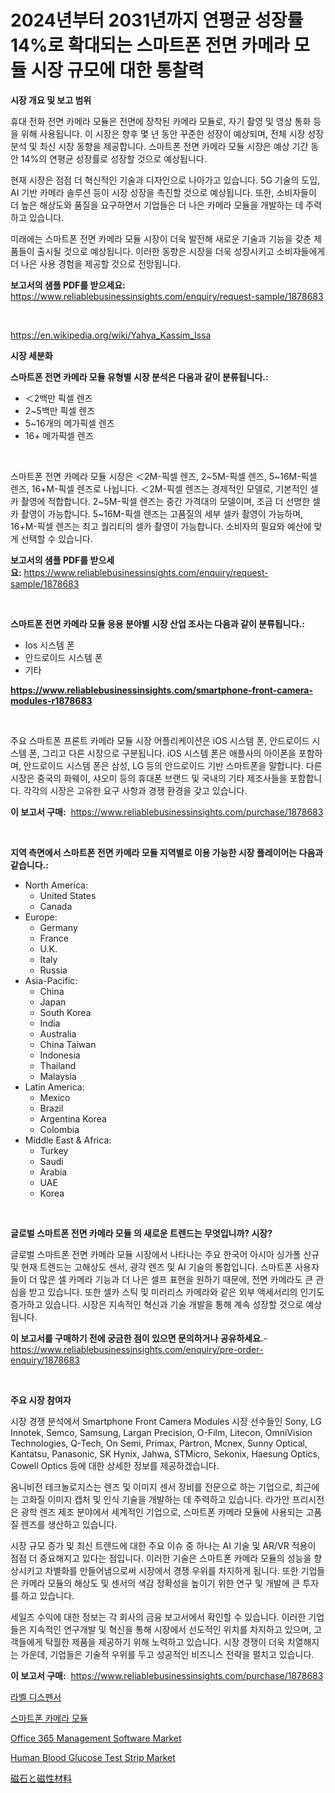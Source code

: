 <p><h1>2024년부터 2031년까지 연평균 성장률 14%로 확대되는 스마트폰 전면 카메라 모듈 시장 규모에 대한 통찰력</h1></p><p><strong>시장 개요 및 보고 범위</strong></p>
<p><p>휴대 전화 전면 카메라 모듈은 전면에 장착된 카메라 모듈로, 자기 촬영 및 영상 통화 등을 위해 사용됩니다. 이 시장은 향후 몇 년 동안 꾸준한 성장이 예상되며, 전체 시장 성장 분석 및 최신 시장 동향을 제공합니다. 스마트폰 전면 카메라 모듈 시장은 예상 기간 동안 14%의 연평균 성장률로 성장할 것으로 예상됩니다.</p><p>현재 시장은 점점 더 혁신적인 기술과 디자인으로 나아가고 있습니다. 5G 기술의 도입, AI 기반 카메라 솔루션 등이 시장 성장을 촉진할 것으로 예상됩니다. 또한, 소비자들이 더 높은 해상도와 품질을 요구하면서 기업들은 더 나은 카메라 모듈을 개발하는 데 주력하고 있습니다.</p><p>미래에는 스마트폰 전면 카메라 모듈 시장이 더욱 발전해 새로운 기술과 기능을 갖춘 제품들이 출시될 것으로 예상됩니다. 이러한 동향은 시장을 더욱 성장시키고 소비자들에게 더 나은 사용 경험을 제공할 것으로 전망됩니다.</p></p>
<p><strong>보고서의 샘플 PDF를 받으세요:</strong> <a href="https://www.reliablebusinessinsights.com/enquiry/request-sample/1878683">https://www.reliablebusinessinsights.com/enquiry/request-sample/1878683</a></p>
<p>&nbsp;</p>
<p><a href="https://en.wikipedia.org/wiki/Yahya_Kassim_Issa">https://en.wikipedia.org/wiki/Yahya_Kassim_Issa</a></p>
<p><strong>시장 세분화</strong></p>
<p><strong>스마트폰 전면 카메라 모듈 유형별 시장 분석은 다음과 같이 분류됩니다.:</strong></p>
<p><ul><li>＜2백만 픽셀 렌즈</li><li>2~5백만 픽셀 렌즈</li><li>5~16개의 메가픽셀 렌즈</li><li>16+ 메가픽셀 렌즈</li></ul></p>
<p>&nbsp;</p>
<p><p>스마트폰 전면 카메라 모듈 시장은 ＜2M-픽셀 렌즈, 2~5M-픽셀 렌즈, 5~16M-픽셀 렌즈, 16+M-픽셀 렌즈로 나뉩니다. ＜2M-픽셀 렌즈는 경제적인 모델로, 기본적인 셀카 촬영에 적합합니다. 2~5M-픽셀 렌즈는 중간 가격대의 모델이며, 조금 더 선명한 셀카 촬영이 가능합니다. 5~16M-픽셀 렌즈는 고품질의 세부 셀카 촬영이 가능하며, 16+M-픽셀 렌즈는 최고 퀄리티의 셀카 촬영이 가능합니다. 소비자의 필요와 예산에 맞게 선택할 수 있습니다.</p></p>
<p><strong>보고서의 샘플 PDF를 받으세요:</strong>&nbsp;<a href="https://www.reliablebusinessinsights.com/enquiry/request-sample/1878683">https://www.reliablebusinessinsights.com/enquiry/request-sample/1878683</a></p>
<p>&nbsp;</p>
<p><strong> 스마트폰 전면 카메라 모듈 응용 분야별 시장 산업 조사는 다음과 같이 분류됩니다.:</strong></p>
<p><ul><li>Ios 시스템 폰</li><li>안드로이드 시스템 폰</li><li>기타</li></ul></p>
<p><strong><a href="https://www.reliablebusinessinsights.com/smartphone-front-camera-modules-r1878683">https://www.reliablebusinessinsights.com/smartphone-front-camera-modules-r1878683</a></strong></p>
<p>&nbsp;</p>
<p><p>주요 스마트폰 프론트 카메라 모듈 시장 어플리케이션은 iOS 시스템 폰, 안드로이드 시스템 폰, 그리고 다른 시장으로 구분됩니다. iOS 시스템 폰은 애플사의 아이폰을 포함하며, 안드로이드 시스템 폰은 삼성, LG 등의 안드로이드 기반 스마트폰을 말합니다. 다른 시장은 중국의 화웨이, 샤오미 등의 휴대폰 브랜드 및 국내의 기타 제조사들을 포함합니다. 각각의 시장은 고유한 요구 사항과 경쟁 환경을 갖고 있습니다.</p></p>
<p><strong>이 보고서 구매:</strong>&nbsp; <a href="https://www.reliablebusinessinsights.com/purchase/1878683">https://www.reliablebusinessinsights.com/purchase/1878683</a></p>
<p>&nbsp;</p>
<p><strong>지역 측면에서 스마트폰 전면 카메라 모듈 지역별로 이용 가능한 시장 플레이어는 다음과 같습니다.:</strong></p>
<p><ul>
    <li>
        North America:
        <ul>
            <li>United States</li>
            <li>Canada</li>
        </ul>
    </li>
    <li>
        Europe:
        <ul>
            <li>Germany</li>
            <li>France</li>
            <li>U.K.</li>
            <li>Italy</li>
            <li>Russia</li>
        </ul>
    </li>
    <li>
        Asia-Pacific:
        <ul>
            <li>China</li>
            <li>Japan</li>
            <li>South Korea</li>
            <li>India</li>
            <li>Australia</li>
            <li>China Taiwan</li>
            <li>Indonesia</li>
            <li>Thailand</li>
            <li>Malaysia</li>
        </ul>
    </li>
    <li>
        Latin America:
        <ul>
            <li>Mexico</li>
            <li>Brazil</li>
            <li>Argentina Korea</li>
            <li>Colombia</li>
        </ul>
    </li>
    <li>
        Middle East & Africa:
        <ul>
            <li>Turkey</li>
            <li>Saudi</li>
            <li>Arabia</li>
            <li>UAE</li>
            <li>Korea</li>
        </ul>
    </li>
    </ul></p>
<p>&nbsp;</p>
<p><strong>글로벌 스마트폰 전면 카메라 모듈 의 새로운 트렌드는 무엇입니까? 시장?</strong></p>
<p><p>글로벌 스마트폰 전면 카메라 모듈 시장에서 나타나는 주요 한국어 아시아 싱가폴 신규 및 현재 트렌드는 고해상도 센서, 광각 렌즈 및 AI 기술의 통합입니다. 스마트폰 사용자들이 더 많은 셀 카메라 기능과 더 나은 셀프 표현을 원하기 때문에, 전면 카메라도 큰 관심을 받고 있습니다. 또한 셀카 스틱 및 미러리스 카메라와 같은 외부 액세서리의 인기도 증가하고 있습니다. 시장은 지속적인 혁신과 기술 개발을 통해 계속 성장할 것으로 예상됩니다.</p></p>
<p><strong>이 보고서를 구매하기 전에 궁금한 점이 있으면 문의하거나 공유하세요.</strong>- <a href="https://www.reliablebusinessinsights.com/enquiry/pre-order-enquiry/1878683">https://www.reliablebusinessinsights.com/enquiry/pre-order-enquiry/1878683</a></p>
<p>&nbsp;</p>
<p><strong>주요 시장 참여자</strong></p>
<p><p>시장 경쟁 분석에서 Smartphone Front Camera Modules 시장 선수들인 Sony, LG Innotek, Semco, Samsung, Largan Precision, O-Film, Litecon, OmniVision Technologies, Q-Tech, On Semi, Primax, Partron, Mcnex, Sunny Optical, Kantatsu, Panasonic, SK Hynix, Jahwa, STMicro, Sekonix, Haesung Optics, Cowell Optics 등에 대한 상세한 정보를 제공하겠습니다.</p><p>옴니비전 테크놀로지스는 렌즈 및 이미지 센서 장비를 전문으로 하는 기업으로, 최근에는 고화질 이미지 캡처 및 인식 기술을 개발하는 데 주력하고 있습니다. 라가안 프리시전은 광학 렌즈 제조 분야에서 세계적인 기업으로, 스마트폰 카메라 모듈에 사용되는 고품질 렌즈를 생산하고 있습니다.</p><p>시장 규모 증가 및 최신 트렌드에 대한 주요 이슈 중 하나는 AI 기술 및 AR/VR 적용이 점점 더 중요해지고 있다는 점입니다. 이러한 기술은 스마트폰 카메라 모듈의 성능을 향상시키고 차별화를 만들어냄으로써 시장에서 경쟁 우위를 차지하게 됩니다. 또한 기업들은 카메라 모듈의 해상도 및 센서의 색감 정확성을 높이기 위한 연구 및 개발에 큰 투자를 하고 있습니다.</p><p>세일즈 수익에 대한 정보는 각 회사의 금융 보고서에서 확인할 수 있습니다. 이러한 기업들은 지속적인 연구개발 및 혁신을 통해 시장에서 선도적인 위치를 차지하고 있으며, 고객들에게 탁월한 제품을 제공하기 위해 노력하고 있습니다. 시장 경쟁이 더욱 치열해지는 가운데, 기업들은 기술적 우위를 두고 성공적인 비즈니스 전략을 펼치고 있습니다.</p></p>
<p><strong>이 보고서 구매:</strong>&nbsp;&nbsp;<a href="https://www.reliablebusinessinsights.com/purchase/1878683">https://www.reliablebusinessinsights.com/purchase/1878683</a></p>
<p><p><a href="https://medium.com/@rickymetzdvm/2024%EB%85%84%EB%B6%80%ED%84%B0-2031%EB%85%84%EA%B9%8C%EC%A7%80%EC%9D%98-%EB%9D%BC%EB%B2%A8-%EB%94%94%EC%8A%A4%ED%8E%9C%EC%84%9C-%EC%8B%9C%EC%9E%A5-%EC%A0%84%EB%A7%9D%EA%B3%BC-%EC%98%88%EC%B8%A1-3b909dd718d8">라벨 디스펜서</a></p><p><a href="https://github.com/sougarounis/Market-Research-Report-List-4/blob/main/3618751122831.md">스마트폰 카메라 모듈</a></p><p><a href="https://issuu.com/reportprime-2/docs/office-365-management-software-market-size-2030.pp">Office 365 Management Software Market</a></p><p><a href="https://medium.com/@karleeprice2004/human-blood-glucose-test-strip-market-share-and-new-trends-analysis-by-its-type-application-40774fb6381c">Human Blood Glucose Test Strip Market</a></p><p><a href="https://medium.com/@jacksonwiza1924/%E3%82%B0%E3%83%AD%E3%83%BC%E3%83%90%E3%83%AB%E7%A3%81%E7%9F%B3%E3%81%8A%E3%82%88%E3%81%B3%E7%A3%81%E6%80%A7%E6%9D%90%E6%96%99%E5%B8%82%E5%A0%B4%E3%81%AE%E3%83%88%E3%83%AC%E3%83%B3%E3%83%89-%E4%BA%88%E6%B8%AC-%E5%BD%B1%E9%9F%BF%E5%88%86%E6%9E%90-2024%E5%B9%B4-2031%E5%B9%B4-%E3%82%92175%E3%83%9A%E3%83%BC%E3%82%B8%E3%81%A7%E7%B6%B2%E7%BE%85-1b75ef23d399">磁石と磁性材料</a></p></p>